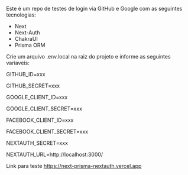 Este é um repo de testes de login via GitHub e Google com as seguintes tecnologias:
 - Next
 - Next-Auth
 - ChakraUI
 - Prisma ORM

Crie um arquivo .env.local na raiz do projeto e informe as seguintes variaveis:

GITHUB_ID=xxx

GITHUB_SECRET=xxx

GOOGLE_CLIENT_ID=xxx

GOOGLE_CLIENT_SECRET=xxx

FACEBOOK_CLIENT_ID=xxx

FACEBOOK_CLIENT_SECRET=xxx

NEXTAUTH_SECRET=xxx

NEXTAUTH_URL=http://localhost:3000/

Link para teste https://next-prisma-nextauth.vercel.app
